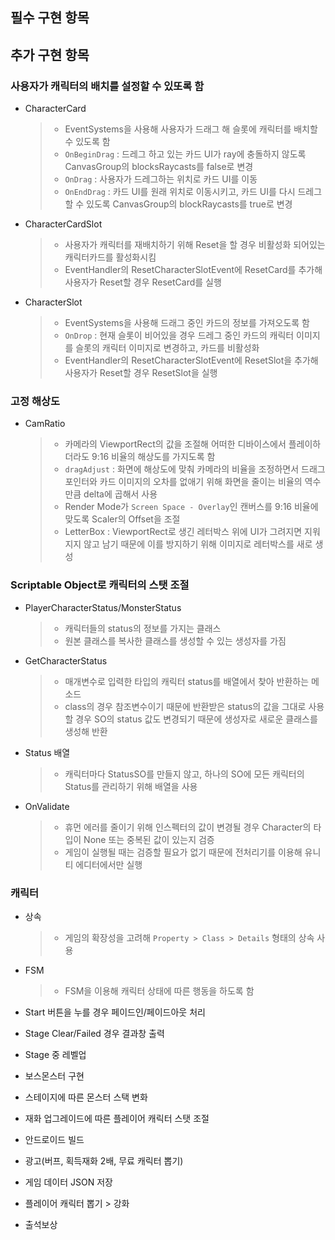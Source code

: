 ## 필수 구현 항목

## 추가 구현 항목
### 사용자가 캐릭터의 배치를 설정할 수 있또록 함
- CharacterCard
  > - EventSystems을 사용해 사용자가 드래그 해 슬롯에 캐릭터를 배치할 수 있도록 함
  > - `OnBeginDrag` : 드레그 하고 있는 카드 UI가 ray에 충돌하지 않도록 CanvasGroup의 blocksRaycasts를 false로 변경
  > - `OnDrag` : 사용자가 드레그하는 위치로 카드 UI를 이동
  > - `OnEndDrag` : 카드 UI를 원래 위치로 이동시키고, 카드 UI를 다시 드레그 할 수 있도록 CanvasGroup의 blockRaycasts를 true로 변경
- CharacterCardSlot
  > - 사용자가 캐릭터를 재배치하기 위해 Reset을 할 경우 비활성화 되어있는 캐릭터카드를 활성화시킴
  > - EventHandler의 ResetCharacterSlotEvent에 ResetCard를 추가해 사용자가 Reset할 경우 ResetCard를 실행
- CharacterSlot
  > - EventSystems을 사용해 드래그 중인 카드의 정보를 가져오도록 함
  > - `OnDrop` : 현재 슬롯이 비어있을 경우 드레그 중인 카드의 캐릭터 이미지를 슬롯의 캐릭터 이미지로 변경하고, 카드를 비활성화
  > - EventHandler의 ResetCharacterSlotEvent에 ResetSlot을 추가해 사용자가 Reset할 경우 ResetSlot을 실행

### 고정 해상도
- CamRatio
  > - 카메라의 ViewportRect의 값을 조절해 어떠한 디바이스에서 플레이하더라도 9:16 비율의 해상도를 가지도록 함
  > - `dragAdjust` : 화면에 해상도에 맞춰 카메라의 비율을 조정하면서 드래그 포인터와 카드 이미지의 오차를 없애기 위해 화면을 줄이는 비율의 역수만큼 delta에 곱해서 사용
  > - Render Mode가 `Screen Space - Overlay`인 캔버스를 9:16 비율에 맞도록 Scaler의 Offset을 조절
  > - LetterBox : ViewportRect로 생긴 레터박스 위에 UI가 그려지면 지워지지 않고 남기 때문에 이를 방지하기 위해 이미지로 레터박스를 새로 생성

### Scriptable Object로 캐릭터의 스탯 조절
- PlayerCharacterStatus/MonsterStatus
  > - 캐릭터들의 status의 정보를 가지는 클래스
  > - 원본 클래스를 복사한 클래스를 생성할 수 있는 생성자를 가짐
- GetCharacterStatus
  > - 매개변수로 입력한 타입의 캐릭터 status를 배열에서 찾아 반환하는 메소드
  > - class의 경우 참조변수이기 때문에 반환받은 status의 값을 그대로 사용할 경우 SO의 status 값도 변경되기 때문에 생성자로 새로운 클래스를 생성해 반환
- Status 배열
  > - 캐릭터마다 StatusSO를 만들지 않고, 하나의 SO에 모든 캐릭터의 Status를 관리하기 위해 배열을 사용
- OnValidate
  > - 휴먼 에러를 줄이기 위해 인스펙터의 값이 변경될 경우 Character의 타입이 None 또는 중복된 값이 있는지 검증
  > - 게임이 실행될 때는 검증할 필요가 없기 때문에 전처리기를 이용해 유니티 에디터에서만 실행

### 캐릭터
- 상속
  > - 게임의 확장성을 고려해 `Property > Class > Details` 형태의 상속 사용
- FSM
  > - FSM을 이용해 캐릭터 상태에 따른 행동을 하도록 함

- Start 버튼을 누를 경우 페이드인/페이드아웃 처리
- Stage Clear/Failed 경우 결과창 출력
- Stage 중 레벨업
- 보스몬스터 구현
- 스테이지에 따른 몬스터 스택 변화
- 재화 업그레이드에 따른 플레이어 캐릭터 스탯 조절
- 안드로이드 빌드
- 광고(버프, 획득재화 2배, 무료 캐릭터 뽑기)
- 게임 데이터 JSON 저장
- 플레이어 캐릭터 뽑기 > 강화
- 출석보상
